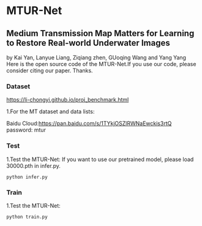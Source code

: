 # MTUR-Net
## Medium Transmission Map Matters for Learning to Restore Real-world Underwater Images
by Kai Yan, Lanyue Liang, Ziqiang zhen, GUoqing Wang and Yang Yang  
Here is the open source code of the MTUR-Net.If you use our code, please consider citing our paper. Thanks.  

### Dataset
https://li-chongyi.github.io/proj_benchmark.html

1.For the MT dataset and data lists:

Baidu Cloud:https://pan.baidu.com/s/1TYkjOSZlRWNaEwckis3rtQ    password: mtur 


### Test


1.Test the MTUR-Net:
If you want to use our pretrained model, please load 30000.pth in infer.py.
```
python infer.py
```
### Train

1.Test the MTUR-Net:

```
python train.py
```
